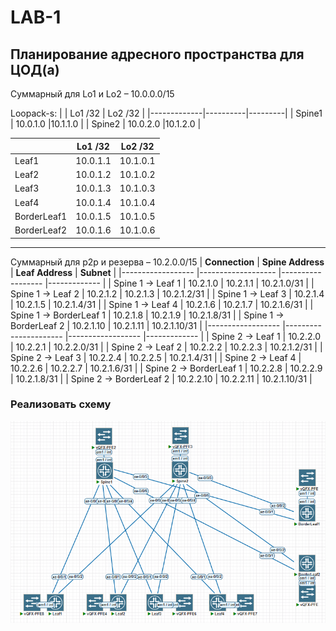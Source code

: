 
# LAB-1

## Планирование адресного пространства для ЦОД(а)
Суммарный для Lo1 и Lo2 – 10.0.0.0/15

Loopack-s:
|             | Lo1 /32  | Lo2 /32 |
|-------------|----------|---------|
| Spine1      | 10.0.1.0 |10.1.1.0 |
| Spine2      | 10.0.2.0 |10.1.2.0 |

|             | Lo1 /32  | Lo2 /32  |
|-------------|----------|----------|
| Leaf1       | 10.0.1.1 | 10.1.0.1 |
| Leaf2       | 10.0.1.2 | 10.1.0.2 |
| Leaf3       | 10.0.1.3 | 10.1.0.3 |
| Leaf4       | 10.0.1.4 | 10.1.0.4 |
| BorderLeaf1 | 10.0.1.5 | 10.1.0.5 |
| BorderLeaf2 | 10.0.1.6 | 10.1.0.6 |
---
Суммарный для p2p и резерва – 10.2.0.0/15
| **Connection**   	| **Spine Address** 	| **Leaf Address** 	| **Subnet**  	|
|------------------	|-------------------	|------------------	|-------------	|
| Spine 1 → Leaf 1 	| 10.2.1.0          	| 10.2.1.1         	| 10.2.1.0/31 	|
| Spine 1 → Leaf 2 	| 10.2.1.2              | 10.2.1.3          | 10.2.1.2/31  	|
| Spine 1 → Leaf 3 	| 10.2.1.4              | 10.2.1.5          | 10.2.1.4/31  	|
| Spine 1 → Leaf 4 	| 10.2.1.6          	| 10.2.1.7         	| 10.2.1.6/31 	|
| Spine 1 → BorderLeaf 1 | 10.2.1.8         | 10.2.1.9          | 10.2.1.8/31  	|
| Spine 1 → BorderLeaf 2 | 10.2.1.10        | 10.2.1.11        	| 10.2.1.10/31 	|
|------------------	|----------------------	|------------------	|-------------	|
| Spine 2 → Leaf 1 	| 10.2.2.0              | 10.2.2.1          | 10.2.2.0/31  	|
| Spine 2 → Leaf 2 	| 10.2.2.2              | 10.2.2.3          | 10.2.1.2/31  	|
| Spine 2 → Leaf 3 	| 10.2.2.4              | 10.2.2.5          | 10.2.1.4/31  	|
| Spine 2 → Leaf 4 	| 10.2.2.6              | 10.2.2.7          | 10.2.1.6/31  	|
| Spine 2 → BorderLeaf 1 | 10.2.2.8         | 10.2.2.9         | 10.2.1.8/31  	|
| Spine 2 → BorderLeaf 2 | 10.2.2.10        | 10.2.2.11          | 10.2.1.10/31  	|



### Реализовать схему

![img_1.png](screenshots/laba1.png)